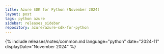 ```yaml
---
title: Azure SDK for Python (November 2024)
layout: post
tags: python azure
sidebar: releases_sidebar
repository: azure/azure-sdk-for-python
---
```

{% include releases/notes/common.md language="python" date="2024-11" displayDate="November 2024" %}
